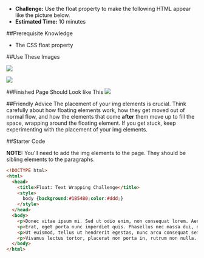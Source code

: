 * **Challenge:** Use the float property to make the following HTML appear like the picture below.
* **Estimated Time:** 10 minutes

##Prerequisite Knowledge

* The CSS float property

##Use These Images

![](https://raw.github.com/christensenacademy/christensen-academy/master/modules/css-layouts/challenges/abstract1.png)

![](https://raw.github.com/christensenacademy/christensen-academy/master/modules/css-layouts/challenges/abstract2.png)

##Finished Page Should Look like This
![](https://raw.github.com/christensenacademy/christensen-academy/master/modules/css-layouts/challenges/float-text-wrapping-challenge.png)

##Friendly Advice
The placement of your img elements is crucial. Think carefully about how floating elements work, how they get moved out of normal flow, and how the elements that come **after** them move up to fill the space, wrapping around the floating element. If you get stuck, keep experimenting with the placement of your img elements.

##Starter Code

**NOTE:** You'll need to add the img elements to the page. They should be sibling elements to the paragraphs.

```html
<!DOCTYPE html>
<html>
  <head>
    <title>Float: Text Wrapping Challenge</title>
    <style>
      body {background:#1B54B0;color:#ddd;}
    </style>
  </head>
  <body>
    <p>Donec vitae ipsum mi. Sed ut odio enim, non consequat lorem. Aenean nibh arcu, luctus a luctus volutpat, porttitor vitae ligula. Proin gravida eros ut sapien eleifend ullamcorper semper quam iaculis. Duis et sapien tellus. Cum sociis natoque penatibus et magnis dis parturient montes, nascetur ridiculus mus. Donec vel sodales arcu. Vestibulum ante ipsum primis in faucibus orci luctus et ultrices posuere cubilia Curae.</p>
    <p>Erat, eget porta nunc imperdiet quis. Phasellus nec massa dui, quis venenatis elit. Nullam non suscipit nisi. Maecenas varius consectetur nisl, non consequat tellus sollicitudin sed. Curabitur imperdiet egestas semper. Phasellus tempus dapibus mi, vitae interdum quam consequat quis. Pellentesque habitant morbi tristique senectus et netus et malesuada fames ac turpis egestas. Class aptent taciti sociosqu ad litora torquent per conubia nostra, per inceptos himenaeos. Curabitur imperdiet leo sed velit consequat id dictum tellus hendrerit. Aliquam bibendum dictum lectus, eget egestas odio sodales consectetur. Aliquam erat volutpat. Cras eu lectus justo, vitae mollis leo. In hac habitasse platea dictumst. Vivamus egestas sagittis neque euismod ultricies.</p>
    <p>Ut euismod, tellus ut hendrerit egestas, nunc arcu consequat sem, vel ultricies libero est quis lectus. Morbi laoreet lorem id orci consectetur scelerisque. Curabitur feugiat, sem sit amet fermentum iaculis, enim turpis malesuada risus, in dictum purus ligula eget nulla. Morbi at tempus felis. Phasellus non ipsum eget lacus tristique fermentum. Duis sapien sapien, commodo at vehicula quis, condimentum vel lectus. Quisque ullamcorper laoreet cursus. Pellentesque mauris ante, auctor nec euismod a, imperdiet et nulla. Morbi a laoreet odio. Quisque vel mauris mi.</p>
    <p>Vivamus lectus tortor, placerat non porta in, rutrum non nulla. Nunc auctor faucibus porttitor. Curabitur vel elit nec ligula porttitor eleifend. Vestibulum et ligula semper nibh viverra scelerisque eu et enim. Suspendisse potenti. In hac habitasse platea dictumst.</p>
  </body>
</html>
```